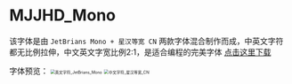 # MJJHD_Mono

该字体是由 `JetBrians Mono + 星汉等宽 CN` 两款字体混合制作而成，中英文字符都无比例拉伸，中文英文字宽比例2:1，是适合编程的完美字体
[点击这里下载](https://github.com/MJDILI/MJJHD_Mono/raw/main/MJJHDMono-Regular.ttf)

字体预览：
<img src="https://github.com/MJDILI/MJJHD_Mono/blob/main/%E8%8B%B1%E6%96%87%E5%AD%97%E7%AC%A6_JetBrians_Mono.png?raw=true" alt="英文字符_JetBrians_Mono" style="zoom:50%;" />
<img src="https://github.com/MJDILI/MJJHD_Mono/blob/main/%E4%B8%AD%E6%96%87%E5%AD%97%E7%AC%A6_%E6%98%9F%E6%B1%89%E7%AD%89%E5%AE%BD_CN.png?raw=true" alt="中文字符_星汉等宽_CN" style="zoom:50%;" />
